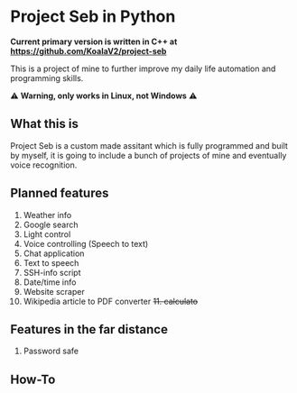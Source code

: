 # Project Seb in Python

**Current primary version is written in C++ at https://github.com/KoalaV2/project-seb**

This is a project of mine to further improve my daily life automation and programming skills.

:warning: **Warning, only works in Linux, not Windows** :warning: 

## What this is

Project Seb is a custom made assitant which is fully programmed and built by myself, it is going to include a bunch of projects of mine and eventually voice recognition.

## Planned features

1. Weather info
2. Google search
3. Light control 
4. Voice controlling (Speech to text)
5. Chat application
6. Text to speech
7. SSH-info script
8. Date/time info
9. Website scraper
10. Wikipedia article to PDF converter
~~11. calculato~~

## Features in the far distance

1. Password safe

## How-To
